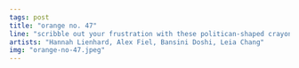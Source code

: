 ```yaml
---
tags: post
title: "orange no. 47"
line: "scribble out your frustration with these politican-shaped crayons"
artists: "Hannah Lienhard, Alex Fiel, Bansini Doshi, Leia Chang"
img: "orange-no-47.jpeg"
---
```


